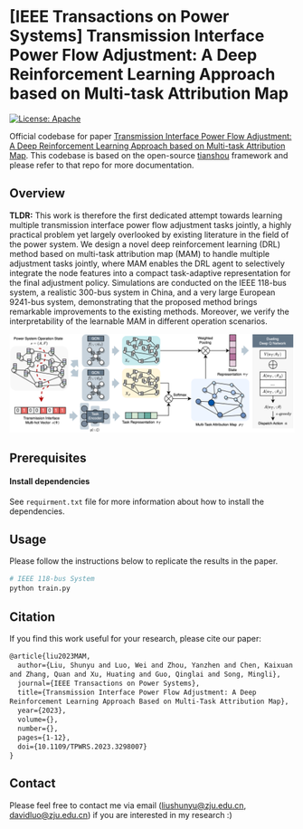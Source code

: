 # [IEEE Transactions on Power Systems] Transmission Interface Power Flow Adjustment: A Deep Reinforcement Learning Approach based on Multi-task Attribution Map

[![License: Apache](https://img.shields.io/badge/License-Apache-blue.svg)](LICENSE)

Official codebase for paper [Transmission Interface Power Flow Adjustment: A Deep Reinforcement Learning Approach based on Multi-task Attribution Map]([url](https://ieeexplore.ieee.org/abstract/document/10192091)https://ieeexplore.ieee.org/abstract/document/10192091). This codebase is based on the open-source [tianshou](https://github.com/oxwhirl/pymarl) framework and please refer to that repo for more documentation.


## Overview

**TLDR:** This work is therefore the first dedicated attempt towards learning multiple transmission interface power flow adjustment tasks jointly, a highly practical problem yet largely overlooked by existing literature in the field of the power system. We design a novel deep reinforcement learning (DRL) method based on multi-task attribution map (MAM) to handle multiple adjustment tasks jointly, where MAM enables the DRL agent to selectively integrate the node features into a compact task-adaptive representation for the final adjustment policy. Simulations are conducted on the IEEE 118-bus system, a realistic 300-bus system in China, and a very large European 9241-bus system, demonstrating that the proposed method brings remarkable improvements to the existing methods. Moreover, we verify the interpretability of the learnable MAM in different operation scenarios.


![image](https://github.com/Cra2yDavid/MAM/blob/main/framework.png)

## Prerequisites

#### Install dependencies

See `requirment.txt` file for more information about how to install the dependencies.


## Usage

Please follow the instructions below to replicate the results in the paper.

```bash
# IEEE 118-bus System
python train.py
```



## Citation

If you find this work useful for your research, please cite our paper:

```
@article{liu2023MAM,
  author={Liu, Shunyu and Luo, Wei and Zhou, Yanzhen and Chen, Kaixuan and Zhang, Quan and Xu, Huating and Guo, Qinglai and Song, Mingli},
  journal={IEEE Transactions on Power Systems}, 
  title={Transmission Interface Power Flow Adjustment: A Deep Reinforcement Learning Approach Based on Multi-Task Attribution Map}, 
  year={2023},
  volume={},
  number={},
  pages={1-12},
  doi={10.1109/TPWRS.2023.3298007}
}
```

## Contact

Please feel free to contact me via email (<liushunyu@zju.edu.cn>, <davidluo@zju.edu.cn>) if you are interested in my research :)
